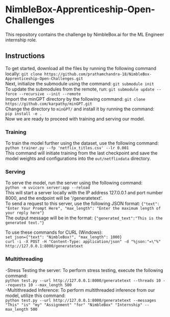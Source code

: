 # NimbleBox-Apprenticeship-Open-Challenges
This repository contains the challenge by NimbleBox.ai for the ML Engineer internship role.<br/>

## Instructions
To get started, download all the files by running the following command locally: `git clone https://github.com/prathamchandra-18/NimbleBox-Apprenticeship-Open-Challenges.git`<br/>
Next, initialize the submodule using the command: `git submodule init` <br/>
To update the submodules from the remote, run: `git submodule update --force --recursive --init --remote`<br/>
Import the minGPT directory by the following command: `git clone https://github.com/karpathy/minGPT.git`<br/>
Change the directory to `minGPT/` and install it by running the command: <br/>
`pip install -e .` <br/>
Now we are ready to proceed with training and serving our model.

### Training
To train the model further using the dataset, use the following command: <br/>
`python trainer.py --fp 'netflix_titles.csv' --lr 0.001` <br/>
This command will initiate training from the last checkpoint and save the model weights and configurations into the `out/netflixdata` directory. <br/>

### Serving
To serve the model, run the server using the following command: <br/>
`python -m uvicorn server:app --reload` <br/>
This will start a server locally with the IP address 127.0.0.1 and port number 8000, and the endpoint will be '/generatetext'.<br/>
To send a request to this server, use the following JSON format: `{"text": "Enter Your Prompt Here", "max_length": "Enter the maximum length of your reply here"}`<br/>
The output message will be in the format: `{"generated_text":"This is the generated text."}`<br/>

To use these commands for CURL (Windows): <br/>
`set json={"text": "NimbleBox!", "max_length": 1000}` <br/>
`curl -i -X POST -H "Content-Type: application/json" -d "%json:"=\"%" http://127.0.0.1:8000/generatetext` <br/>

### Multithreading
-Stress Testing the server: To perform stress testing, execute the following command: <br/> `python test.py --url http://127.0.0.1:8000/generatetext --threads 10 --requests 10 --max_length 500`<br/>
-Multithreaded Inference: To perform multithreaded inference from our model, utilize this command: <br/> `python test.py --url http://127.0.0.1:8000/generatetext --messages "This" "is" "my" "Assignment" "for" "NimbleBox" "Internship" --max_length 500`







